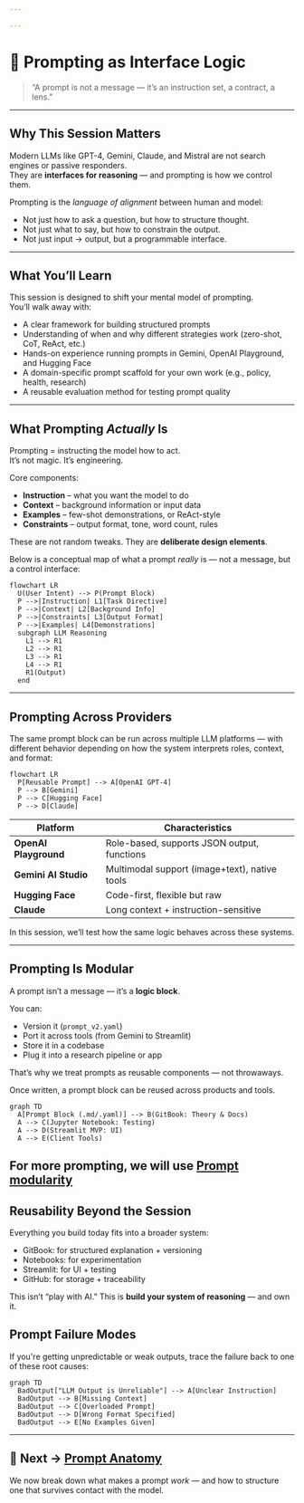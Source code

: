 ```yaml
---

---
```


# 🧠 Prompting as Interface Logic

> “A prompt is not a message — it’s an instruction set, a contract, a lens.”

---

## Why This Session Matters

Modern LLMs like GPT-4, Gemini, Claude, and Mistral are not search engines or passive responders.  
They are **interfaces for reasoning** — and prompting is how we control them.

Prompting is the *language of alignment* between human and model:
- Not just how to ask a question, but how to structure thought.
- Not just what to say, but how to constrain the output.
- Not just input → output, but a programmable interface.

---

## What You’ll Learn

This session is designed to shift your mental model of prompting.  
You’ll walk away with:

- A clear framework for building structured prompts
- Understanding of when and why different strategies work (zero-shot, CoT, ReAct, etc.)
- Hands-on experience running prompts in Gemini, OpenAI Playground, and Hugging Face
- A domain-specific prompt scaffold for your own work (e.g., policy, health, research)
- A reusable evaluation method for testing prompt quality

---

## What Prompting *Actually* Is

Prompting = instructing the model how to act.  
It’s not magic. It’s engineering.

Core components:
- **Instruction** – what you want the model to do
- **Context** – background information or input data
- **Examples** – few-shot demonstrations, or ReAct-style
- **Constraints** – output format, tone, word count, rules

These are not random tweaks. They are **deliberate design elements**.

Below is a conceptual map of what a prompt *really* is — not a message, but a control interface:

```mermaid
flowchart LR
  U(User Intent) --> P(Prompt Block)
  P -->|Instruction| L1[Task Directive]
  P -->|Context| L2[Background Info]
  P -->|Constraints| L3[Output Format]
  P -->|Examples| L4[Demonstrations]
  subgraph LLM Reasoning
    L1 --> R1
    L2 --> R1
    L3 --> R1
    L4 --> R1
    R1(Output)
  end

```

---

## Prompting Across Providers

The same prompt block can be run across multiple LLM platforms — with different behavior depending on how the system interprets roles, context, and format:

```mermaid
flowchart LR
  P[Reusable Prompt] --> A[OpenAI GPT-4]
  P --> B[Gemini]
  P --> C[Hugging Face]
  P --> D[Claude]

```

| Platform | Characteristics |
|----------|------------------|
| **OpenAI Playground** | Role-based, supports JSON output, functions |
| **Gemini AI Studio** | Multimodal support (image+text), native tools |
| **Hugging Face** | Code-first, flexible but raw |
| **Claude** | Long context + instruction-sensitive |

In this session, we’ll test how the same logic behaves across these systems.

---

## Prompting Is Modular

A prompt isn’t a message — it’s a **logic block**.

You can:
- Version it (`prompt_v2.yaml`)
- Port it across tools (from Gemini to Streamlit)
- Store it in a codebase
- Plug it into a research pipeline or app

That’s why we treat prompts as reusable components — not throwaways.

Once written, a prompt block can be reused across products and tools. 

```mermaid
graph TD
  A[Prompt Block (.md/.yaml)] --> B(GitBook: Theory & Docs)
  A --> C(Jupyter Notebook: Testing)
  A --> D(Streamlit MVP: UI)
  A --> E(Client Tools)

```
For more prompting, we will use [Prompt modularity](prompt_modularity.md)
---

## Reusability Beyond the Session

Everything you build today fits into a broader system:

- GitBook: for structured explanation + versioning
- Notebooks: for experimentation
- Streamlit: for UI + testing
- GitHub: for storage + traceability

This isn’t “play with AI.” This is **build your system of reasoning** — and own it.

## Prompt Failure Modes

If you're getting unpredictable or weak outputs, trace the failure back to one of these root causes:

```mermaid
graph TD
  BadOutput["LLM Output is Unreliable"] --> A[Unclear Instruction]
  BadOutput --> B[Missing Context]
  BadOutput --> C[Overloaded Prompt]
  BadOutput --> D[Wrong Format Specified]
  BadOutput --> E[No Examples Given]

```

---

## 🧭 Next → [Prompt Anatomy](prompt_anatomy.md)

We now break down what makes a prompt *work* — and how to structure one that survives contact with the model.
